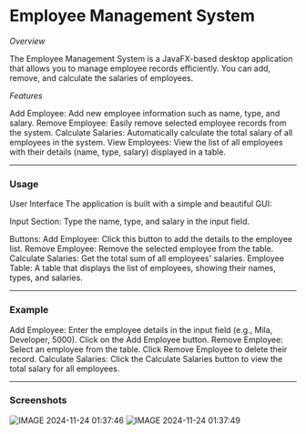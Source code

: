 # Employee Management System

*Overview*

The Employee Management System is a JavaFX-based desktop application that allows you to manage employee records efficiently. You can add, remove, and calculate the salaries of employees. 

*Features*

Add Employee: Add new employee information such as name, type, and salary.
Remove Employee: Easily remove selected employee records from the system.
Calculate Salaries: Automatically calculate the total salary of all employees in the system.
View Employees: View the list of all employees with their details (name, type, salary) displayed in a table.

----

### Usage

User Interface
The application is built with a simple and beautiful GUI:

Input Section: Type the name, type, and salary in the input field.

Buttons:
Add Employee: Click this button to add the details to the employee list.
Remove Employee: Remove the selected employee from the table.
Calculate Salaries: Get the total sum of all employees' salaries.
Employee Table: A table that displays the list of employees, showing their names, types, and salaries.

----

### Example
Add Employee:
Enter the employee details in the input field (e.g., Mila, Developer, 5000).
Click on the Add Employee button.
Remove Employee:
Select an employee from the table.
Click Remove Employee to delete their record.
Calculate Salaries:
Click the Calculate Salaries button to view the total salary for all employees.

----

### Screenshots


![IMAGE 2024-11-24 01:37:46](https://github.com/user-attachments/assets/339e0f17-b0f8-4ebe-b1c6-628e1f3458d8)
![IMAGE 2024-11-24 01:37:49](https://github.com/user-attachments/assets/aea8495c-0959-47d2-bda7-85bf5d642b55)
